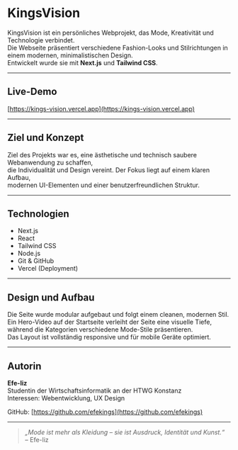 # KingsVision

KingsVision ist ein persönliches Webprojekt, das Mode, Kreativität und Technologie verbindet.  
Die Webseite präsentiert verschiedene Fashion-Looks und Stilrichtungen in einem modernen, minimalistischen Design.  
Entwickelt wurde sie mit **Next.js** und **Tailwind CSS**.

---

## Live-Demo
[https://kings-vision.vercel.app](https://kings-vision.vercel.app)

---

## Ziel und Konzept

Ziel des Projekts war es, eine ästhetische und technisch saubere Webanwendung zu schaffen,  
die Individualität und Design vereint. Der Fokus liegt auf einem klaren Aufbau,  
modernen UI-Elementen und einer benutzerfreundlichen Struktur.

---

## Technologien

- Next.js  
- React  
- Tailwind CSS  
- Node.js  
- Git & GitHub  
- Vercel (Deployment)

---

## Design und Aufbau

Die Seite wurde modular aufgebaut und folgt einem cleanen, modernen Stil.  
Ein Hero-Video auf der Startseite verleiht der Seite eine visuelle Tiefe,  
während die Kategorien verschiedene Mode-Stile präsentieren.  
Das Layout ist vollständig responsive und für mobile Geräte optimiert.

---

## Autorin

**Efe-liz**  
Studentin der Wirtschaftsinformatik an der HTWG Konstanz  
Interessen: Webentwicklung, UX Design

GitHub: [https://github.com/efekings](https://github.com/efekings)

---

> *„Mode ist mehr als Kleidung – sie ist Ausdruck, Identität und Kunst.“*  
> – Efe-liz
